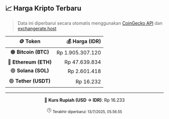 

<!-- HARGA_KRIPTO -->
## 📈 Harga Kripto Terbaru

> Data ini diperbarui secara otomatis menggunakan [CoinGecko API](https://www.coingecko.com/) dan [exchangerate.host](https://exchangerate.host/)

<div align="center">

| 🪙 Token | 💰 Harga (IDR) |
|:------:|---------------:|
| 🟠 **Bitcoin (BTC)**   | Rp 1.905.307.120 |
| 🔵 **Ethereum (ETH)**  | Rp 47.639.834 |
| 🟣 **Solana (SOL)**    | Rp 2.601.418 |
| 🟢 **Tether (USDT)**   | Rp 16.232 |

---

💱 **Kurs Rupiah (USD → IDR)**: Rp 16.233

🕒 <sub>Terakhir diperbarui: 13/7/2025, 05.56.55</sub>

</div>
<!-- /HARGA_KRIPTO -->